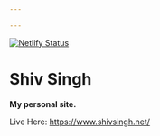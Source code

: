 ```yaml
---

---
```

[![Netlify Status](https://api.netlify.com/api/v1/badges/01fb4cea-a008-4b01-b4e4-aa2339189a0b/deploy-status)](https://app.netlify.com/sites/shivsingh/deploys)

# Shiv Singh

**My personal site.**

Live Here: https://www.shivsingh.net/